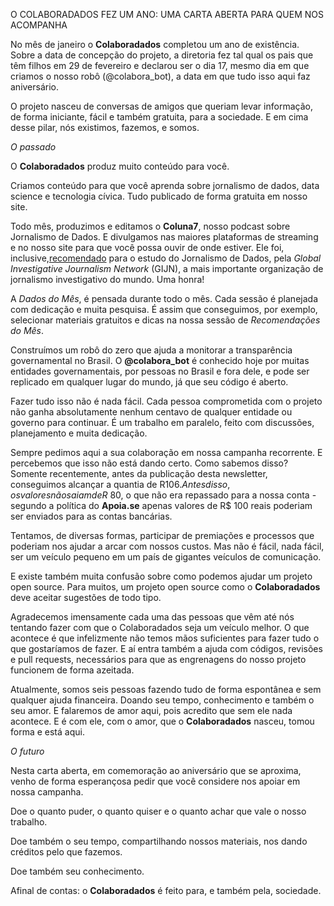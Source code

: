 O COLABORADADOS FEZ UM ANO: UMA CARTA ABERTA PARA QUEM NOS ACOMPANHA

No mês de janeiro o **Colaboradados** completou um ano de existência. Sobre a data de concepção do projeto, a diretoria fez tal qual os pais que têm filhos em 29 de fevereiro e declarou ser o dia 17, mesmo dia em que criamos o nosso robô (@colabora_bot), a data em que tudo isso aqui faz aniversário. 

O projeto nasceu de conversas de amigos que queriam levar informação, de forma iniciante, fácil e também gratuita, para a sociedade. E em cima desse pilar, nós existimos, fazemos, e somos.

*O passado*

O **Colaboradados** produz muito conteúdo para você.

Criamos conteúdo para que você aprenda sobre jornalismo de dados, data science e tecnologia cívica. Tudo publicado de forma gratuita em nosso site.

Todo mês, produzimos e editamos o **Coluna7**, nosso podcast sobre Jornalismo de Dados. E divulgamos nas maiores plataformas de streaming e no nosso site para que você possa ouvir de onde estiver. Ele foi, inclusive,[recomendado](https://gijn.org/2020/02/06/gijns-data-journalism-top-10-coronavirus-outbreak-misleading-graphs-smartphone-tracking-trash-can-banging-mexico-murders/) para o estudo do Jornalismo de Dados, pela *Global Investigative Journalism Network* (GIJN), a mais importante organização de jornalismo investigativo do mundo. Uma honra! 

A *Dados do Mês*, é pensada durante todo o mês. Cada sessão é planejada com dedicação e muita pesquisa. É assim que conseguimos, por exemplo, selecionar materiais gratuitos e dicas na nossa sessão de *Recomendações do Mês*.

Construímos um robô do zero que ajuda a monitorar a transparência governamental no Brasil. O **@colabora_bot** é conhecido hoje por muitas entidades governamentais, por pessoas no Brasil e fora dele, e pode ser replicado em qualquer lugar do mundo, já que seu código é aberto. 

Fazer tudo isso não é nada fácil. Cada pessoa comprometida com o projeto não ganha absolutamente nenhum centavo de qualquer entidade ou governo para continuar. É um trabalho em paralelo, feito com discussões, planejamento e muita dedicação.

Sempre pedimos aqui a sua colaboração em nossa campanha recorrente. E percebemos que isso não está dando certo. Como sabemos disso? Somente recentemente, antes da publicação desta newsletter, conseguimos alcançar a quantia de R$106. Antes disso, os valores não saiam de R$ 80, o que não era repassado para a nossa conta - segundo a política do **Apoia.se** apenas valores de R$ 100 reais poderiam ser enviados para as contas bancárias.

Tentamos, de diversas formas, participar de premiações e processos que poderiam nos ajudar a arcar com nossos custos. Mas não é fácil, nada fácil, ser um veículo pequeno em um país de gigantes veículos de comunicação. 

E existe também muita confusão sobre como podemos ajudar um projeto open source. Para muitos, um projeto open source como o **Colaboradados** deve aceitar sugestões de todo tipo.

Agradecemos imensamente cada uma das pessoas que vêm até nós tentando fazer com que o Colaboradados seja um veículo melhor. O que acontece é que infelizmente não temos mãos suficientes para fazer tudo o que gostaríamos de fazer. E aí entra também a ajuda com códigos, revisões e pull requests, necessários para que as engrenagens do nosso projeto funcionem de forma azeitada. 

Atualmente, somos seis pessoas fazendo tudo de forma espontânea e sem qualquer ajuda financeira. Doando seu tempo, conhecimento e também o seu amor. E falaremos de amor aqui, pois acredito que sem ele nada acontece. E é com ele, com o amor, que o **Colaboradados** nasceu, tomou forma e está aqui.

*O futuro*

Nesta carta aberta, em comemoração ao aniversário que se aproxima, venho de forma esperançosa pedir que você considere nos apoiar em nossa campanha.

Doe o quanto puder, o quanto quiser e o quanto achar que vale o nosso trabalho. 

Doe também o seu tempo, compartilhando nossos materiais, nos dando créditos pelo que fazemos. 

Doe também seu conhecimento. 

Afinal de contas: o **Colaboradados** é feito para, e também pela, sociedade. 


